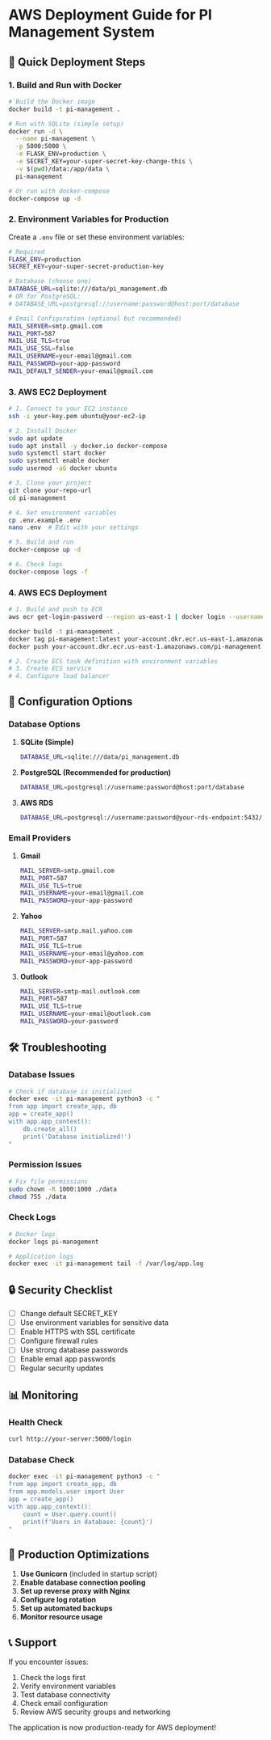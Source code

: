 # AWS Deployment Guide for PI Management System

## 🚀 Quick Deployment Steps

### 1. **Build and Run with Docker**

```bash
# Build the Docker image
docker build -t pi-management .

# Run with SQLite (simple setup)
docker run -d \
  --name pi-management \
  -p 5000:5000 \
  -e FLASK_ENV=production \
  -e SECRET_KEY=your-super-secret-key-change-this \
  -v $(pwd)/data:/app/data \
  pi-management

# Or run with docker-compose
docker-compose up -d
```

### 2. **Environment Variables for Production**

Create a `.env` file or set these environment variables:

```bash
# Required
FLASK_ENV=production
SECRET_KEY=your-super-secret-production-key

# Database (choose one)
DATABASE_URL=sqlite:///data/pi_management.db
# OR for PostgreSQL:
# DATABASE_URL=postgresql://username:password@host:port/database

# Email Configuration (optional but recommended)
MAIL_SERVER=smtp.gmail.com
MAIL_PORT=587
MAIL_USE_TLS=true
MAIL_USE_SSL=false
MAIL_USERNAME=your-email@gmail.com
MAIL_PASSWORD=your-app-password
MAIL_DEFAULT_SENDER=your-email@gmail.com
```

### 3. **AWS EC2 Deployment**

```bash
# 1. Connect to your EC2 instance
ssh -i your-key.pem ubuntu@your-ec2-ip

# 2. Install Docker
sudo apt update
sudo apt install -y docker.io docker-compose
sudo systemctl start docker
sudo systemctl enable docker
sudo usermod -aG docker ubuntu

# 3. Clone your project
git clone your-repo-url
cd pi-management

# 4. Set environment variables
cp .env.example .env
nano .env  # Edit with your settings

# 5. Build and run
docker-compose up -d

# 6. Check logs
docker-compose logs -f
```

### 4. **AWS ECS Deployment**

```bash
# 1. Build and push to ECR
aws ecr get-login-password --region us-east-1 | docker login --username AWS --password-stdin your-account.dkr.ecr.us-east-1.amazonaws.com

docker build -t pi-management .
docker tag pi-management:latest your-account.dkr.ecr.us-east-1.amazonaws.com/pi-management:latest
docker push your-account.dkr.ecr.us-east-1.amazonaws.com/pi-management:latest

# 2. Create ECS task definition with environment variables
# 3. Create ECS service
# 4. Configure load balancer
```

## 🔧 Configuration Options

### **Database Options**

1. **SQLite (Simple)**
   ```bash
   DATABASE_URL=sqlite:///data/pi_management.db
   ```

2. **PostgreSQL (Recommended for production)**
   ```bash
   DATABASE_URL=postgresql://username:password@host:port/database
   ```

3. **AWS RDS**
   ```bash
   DATABASE_URL=postgresql://username:password@your-rds-endpoint:5432/pi_management
   ```

### **Email Providers**

1. **Gmail**
   ```bash
   MAIL_SERVER=smtp.gmail.com
   MAIL_PORT=587
   MAIL_USE_TLS=true
   MAIL_USERNAME=your-email@gmail.com
   MAIL_PASSWORD=your-app-password
   ```

2. **Yahoo**
   ```bash
   MAIL_SERVER=smtp.mail.yahoo.com
   MAIL_PORT=587
   MAIL_USE_TLS=true
   MAIL_USERNAME=your-email@yahoo.com
   MAIL_PASSWORD=your-app-password
   ```

3. **Outlook**
   ```bash
   MAIL_SERVER=smtp-mail.outlook.com
   MAIL_PORT=587
   MAIL_USE_TLS=true
   MAIL_USERNAME=your-email@outlook.com
   MAIL_PASSWORD=your-password
   ```

## 🛠️ Troubleshooting

### **Database Issues**
```bash
# Check if database is initialized
docker exec -it pi-management python3 -c "
from app import create_app, db
app = create_app()
with app.app_context():
    db.create_all()
    print('Database initialized!')
"
```

### **Permission Issues**
```bash
# Fix file permissions
sudo chown -R 1000:1000 ./data
chmod 755 ./data
```

### **Check Logs**
```bash
# Docker logs
docker logs pi-management

# Application logs
docker exec -it pi-management tail -f /var/log/app.log
```

## 🔒 Security Checklist

- [ ] Change default SECRET_KEY
- [ ] Use environment variables for sensitive data
- [ ] Enable HTTPS with SSL certificate
- [ ] Configure firewall rules
- [ ] Use strong database passwords
- [ ] Enable email app passwords
- [ ] Regular security updates

## 📊 Monitoring

### **Health Check**
```bash
curl http://your-server:5000/login
```

### **Database Check**
```bash
docker exec -it pi-management python3 -c "
from app import create_app, db
from app.models.user import User
app = create_app()
with app.app_context():
    count = User.query.count()
    print(f'Users in database: {count}')
"
```

## 🚀 Production Optimizations

1. **Use Gunicorn** (included in startup script)
2. **Enable database connection pooling**
3. **Set up reverse proxy with Nginx**
4. **Configure log rotation**
5. **Set up automated backups**
6. **Monitor resource usage**

## 📞 Support

If you encounter issues:
1. Check the logs first
2. Verify environment variables
3. Test database connectivity
4. Check email configuration
5. Review AWS security groups and networking

The application is now production-ready for AWS deployment!